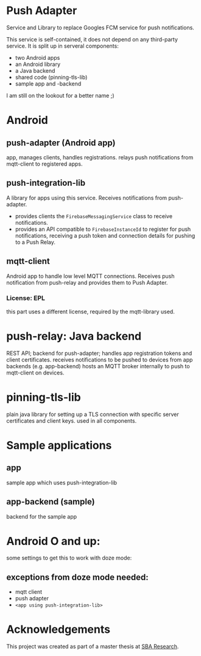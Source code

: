 # Push Adapter
Service and Library to replace Googles FCM service for push notifications.

This service is self-contained, it does not depend on any third-party service.
It is split up in serveral components:
- two Android apps
- an Android library
- a Java backend
- shared code (pinning-tls-lib)
- sample app and -backend

I am still on the lookout for a better name ;)

# Android

## push-adapter (Android app)
app, manages clients, handles registrations.
relays push notifications from mqtt-client to registered apps.

## push-integration-lib
A library for apps using this service.
Receives notifications from push-adapter.
- provides clients the `FirebaseMessagingService` class to receive notifications.
- provides an API compatible to `FirebaseInstanceId` to register for push notifications, receiving a push token and connection details for pushing to a Push Relay.

## mqtt-client
Android app to handle low level MQTT connections.
Receives push notification from push-relay and provides them to Push Adapter.

### License: EPL
this part uses a different license, required by the mqtt-library used.

# push-relay: Java backend
REST API; backend for push-adapter;
handles app registration tokens and client certificates.
receives notifications to be pushed to devices from app backends (e.g. app-backend)
hosts an MQTT broker internally to push to mqtt-client on devices.

# pinning-tls-lib
plain java library for setting up a TLS connection with specific server certificates and client keys.
used in all components.

# Sample applications

## app
sample app which uses push-integration-lib

## app-backend (sample)
backend for the sample app

# Android O and up:

some settings to get this to work with doze mode:

## exceptions from doze mode needed:
- mqtt client
- push adapter
- `<app using push-integration-lib>`

# Acknowledgements
This project was created as part of a master thesis at [SBA Research](https://www.sba-research.org/).

